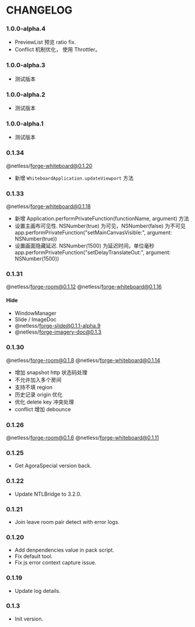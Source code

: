 # CHANGELOG

### 1.0.0-alpha.4

- PreviewList 预览 ratio fix.
- Conflict 机制优化， 使用 Throttler。

### 1.0.0-alpha.3

- 测试版本

### 1.0.0-alpha.2

- 测试版本

### 1.0.0-alpha.1

- 测试版本
  
### 0.1.34

@netless/forge-whiteboard@0.1.20

-  新增 `WhiteboardApplication.updateViewport` 方法
 
### 0.1.33

@netless/forge-whiteboard@0.1.18

- 新增 Application.performPrivateFunction(functionName, argument) 方法
- 设置主画布可见性. NSNumber(true) 为可见，NSNumber(false) 为不可见
  app.performPrivateFunction("setMainCanvasVisible:", argument: NSNumber(true))
- 设置画面隐藏延迟. NSNumber(1500) 为延迟时间，单位毫秒
  app.performPrivateFunction("setDelayTranslateOut:", argument: NSNumber(1500))

### 0.1.31

@netless/forge-room@0.1.12
@netless/forge-whiteboard@0.1.16

#### Hide

- WindowManager
- Slide / ImageDoc
- @netless/forge-slide@0.1.1-alpha.9
- @netless/forge-imagery-doc@0.1.3

### 0.1.30

@netless/forge-room@0.1.8
@netless/forge-whiteboard@0.1.14

- 增加 snapshot http 状态码处理
- 不允许加入多个房间
- 支持不填 region
- 历史记录 origin 优化
- 优化 delete key 冲突处理
- conflict 增加 debounce

### 0.1.26

@netless/forge-room@0.1.6
@netless/forge-whiteboard@0.1.11

### 0.1.25

- Get AgoraSpecial version back.

### 0.1.22

- Update NTLBridge to 3.2.0.

### 0.1.21

- Join leave room pair detect with error logs.

### 0.1.20

- Add denpendencies value in pack script.
- Fix default tool.
- Fix js error context capture issue.

### 0.1.19

- Update log details.

### 0.1.3

- Init version.
